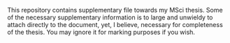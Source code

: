This repository contains supplementary file towards my MSci thesis. Some 
of the necessary supplementary information is to large and unwieldy to 
attach directly to the document, yet, I believe, necessary for 
completeness of the thesis. You may ignore it for marking purposes if 
you wish.
